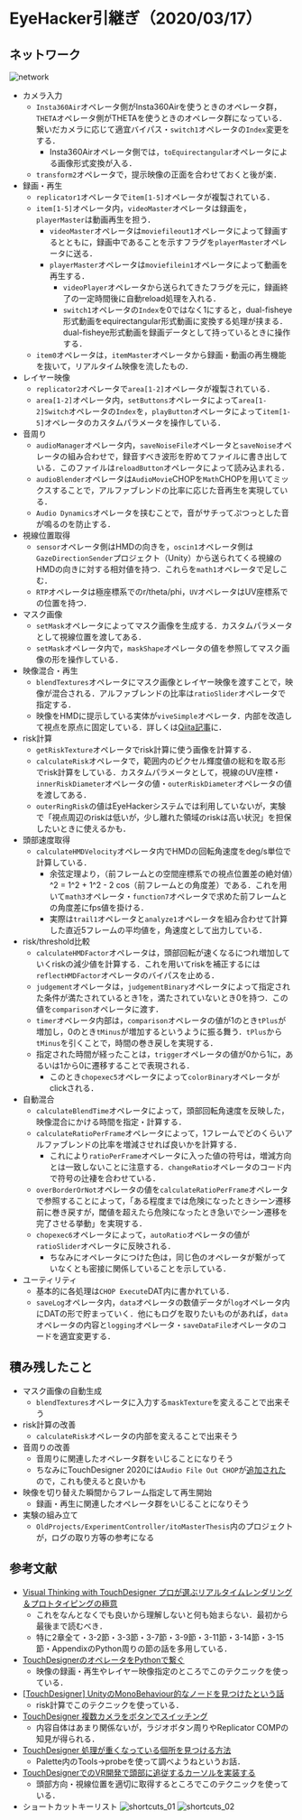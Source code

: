 # EyeHacker引継ぎ（2020/03/17）

## ネットワーク

![network](network.png)

* カメラ入力
  * `Insta360Air`オペレータ側がInsta360Airを使うときのオペレータ群，`THETA`オペレータ側がTHETAを使うときのオペレータ群になっている．繋いだカメラに応じて適宜バイパス・`switch1`オペレータの`Index`変更をする．
    * Insta360Airオペレータ側では，`toEquirectangular`オペレータによる画像形式変換が入る．
  * `transform2`オペレータで，提示映像の正面を合わせておくと後が楽．
* 録画・再生
  * `replicator1`オペレータで`item[1-5]`オペレータが複製されている．
  * `item[1-5]`オペレータ内，`videoMaster`オペレータは録画を，`playerMaster`は動画再生を担う．
    * `videoMaster`オペレータは`moviefileout1`オペレータによって録画するとともに，録画中であることを示すフラグを`playerMaster`オペレータに送る．
    * `playerMaster`オペレータは`moviefilein1`オペレータによって動画を再生する．
      * `videoPlayer`オペレータから送られてきたフラグを元に，録画終了の一定時間後に自動reload処理を入れる．
      * `switch1`オペレータの`Index`を0ではなく1にすると，dual-fisheye形式動画をequirectangular形式動画に変換する処理が挟まる．dual-fisheye形式動画を録画データとして持っているときに操作する．
  * `item0`オペレータは，`itemMaster`オペレータから録画・動画の再生機能を抜いて，リアルタイム映像を流したもの．
* レイヤー映像
  * `replicator2`オペレータで`area[1-2]`オペレータが複製されている．
  * `area[1-2]`オペレータ内，`setButtons`オペレータによって`area[1-2]Switch`オペレータの`Index`を，`playButton`オペレータによって`item[1-5]`オペレータのカスタムパラメータを操作している．
* 音周り
  * `audioManager`オペレータ内，`saveNoiseFile`オペレータと`saveNoise`オペレータの組み合わせで，録音すべき波形を貯めてファイルに書き出している．このファイルは`reloadButton`オペレータによって読み込まれる．
  * `audioBlender`オペレータは`AudioMovie`CHOPを`Math`CHOPを用いてミックスすることで，アルファブレンドの比率に応じた音再生を実現している．
  * `Audio Dynamics`オペレータを挟むことで，音がサチってぷつっとした音が鳴るのを防止する．
* 視線位置取得
  * `sensor`オペレータ側はHMDの向きを，`oscin1`オペレータ側は`GazeDirectionSender`プロジェクト（Unity）から送られてくる視線のHMDの向きに対する相対値を持つ．これらを`math1`オペレータで足しこむ．
  * `RTP`オペレータは極座標系でのr/theta/phi，`UV`オペレータはUV座標系での位置を持つ．
* マスク画像
  * `setMask`オペレータによってマスク画像を生成する．カスタムパラメータとして視線位置を渡してある．
  * `setMask`オペレータ内で，`maskShape`オペレータの値を参照してマスク画像の形を操作している．
* 映像混合・再生
  * `blendTextures`オペレータにマスク画像とレイヤー映像を渡すことで，映像が混合される．アルファブレンドの比率は`ratioSlider`オペレータで指定する．
  * 映像をHMDに提示している実体が`viveSimple`オペレータ．内部を改造して視点を原点に固定している．詳しくは[Qiita記事](https://qiita.com/radi_bow/items/02c722592b987ddc1752)に．
* risk計算
  * `getRiskTexture`オペレータでrisk計算に使う画像を計算する．
  * `calculateRisk`オペレータで，範囲内のピクセル輝度値の総和を取る形でrisk計算をしている．カスタムパラメータとして，視線のUV座標・`innerRiskDiameter`オペレータの値・`outerRiskDiameter`オペレータの値を渡してある．
  * `outerRingRisk`の値はEyeHackerシステムでは利用していないが，実験で「視点周辺のriskは低いが，少し離れた領域のriskは高い状況」を担保したいときに使えるかも．
* 頭部速度取得
  * `calculateHMDVelocity`オペレータ内でHMDの回転角速度をdeg/s単位で計算している．
    * 余弦定理より，（前フレームとの空間座標系での視点位置差の絶対値）^2 = 1^2 + 1^2 - 2 cos（前フレームとの角度差）である．これを用いて`math3`オペレータ・`function7`オペレータで求めた前フレームとの角度差にfps値を掛ける．
    * 実際は`trail1`オペレータと`analyze1`オペレータを組み合わせて計算した直近5フレームの平均値を，角速度として出力している．
* risk/threshold比較
  * `calculateHMDFactor`オペレータは，頭部回転が速くなるにつれ増加していくriskの減少値を計算する．これを用いてriskを補正するには`reflectHMDFactor`オペレータのバイパスを止める．
  * `judgement`オペレータは，`judgementBinary`オペレータによって指定された条件が満たされているとき1を，満たされていないとき0を持つ．この値を`comparison`オペレータに渡す．
  * `timer`オペレータ内部は，`comparison`オペレータの値が1のとき`tPlus`が増加し，0のとき`tMinus`が増加するというように振る舞う．`tPlus`から`tMinus`を引くことで，時間の巻き戻しを実現する．
  * 指定された時間が経ったことは，`trigger`オペレータの値が0から1に，あるいは1から0に遷移することで表現される．
    * このとき`chopexec5`オペレータによって`colorBinary`オペレータがclickされる．
* 自動混合
  * `calculateBlendTime`オペレータによって，頭部回転角速度を反映した，映像混合にかける時間を指定・計算する．
  * `calculateRatioPerFrame`オペレータによって，1フレームでどのくらいアルファブレンドの比率を増減させれば良いかを計算する．
    * これにより`ratioPerFrame`オペレータに入った値の符号は，増減方向とは一致しないことに注意する．`changeRatio`オペレータのコード内で符号の辻褄を合わせている．
  * `overBorderOrNot`オペレータの値を`calculateRatioPerFrame`オペレータで参照することによって，「ある程度までは危険になったときシーン遷移前に巻き戻すが，閾値を超えたら危険になったとき急いでシーン遷移を完了させる挙動」を実現する．
  * `chopexec6`オペレータによって，`autoRatio`オペレータの値が`ratioSlider`オペレータに反映される．
    * ちなみにオペレータにつけた色は，同じ色のオペレータが繋がっていなくとも密接に関係していることを示している．
* ユーティリティ
  * 基本的に各処理は`CHOP Execute`DAT内に書かれている．
  * `saveLog`オペレータ内，`data`オペレータの数値データが`log`オペレータ内にDATの形で貯まっていく．他にもログを取りたいものがあれば，`data`オペレータの内容と`logging`オペレータ・`saveDataFile`オペレータのコードを適宜変更する．

## 積み残したこと

* マスク画像の自動生成
  * `blendTextures`オペレータに入力する`maskTexture`を変えることで出来そう
* risk計算の改善
  * `calculateRisk`オペレータの内部を変えることで出来そう
* 音周りの改善
  * 音周りに関連したオペレータ群をいじることになりそう
  * ちなみにTouchDesigner 2020には`Audio File Out CHOP`が[追加された](https://derivative.ca/community-post/2020-official-update)ので，これも使えると良いかも
* 映像を切り替えた瞬間からフレーム指定して再生開始
  * 録画・再生に関連したオペレータ群をいじることになりそう
* 実験の組み立て
  * `OldProjects/ExperimentController/itoMasterThesis`内のプロジェクトが，ログの取り方等の参考になる

## 参考文献

* [Visual Thinking with TouchDesigner
プロが選ぶリアルタイムレンダリング＆プロトタイピングの極意](http://www.bnn.co.jp/books/8842/)
  * これをなんとなくでも良いから理解しないと何も始まらない．最初から最後まで読むべき．
  * 特に2章全て・3-2節・3-3節・3-7節・3-9節・3-11節・3-14節・3-15節・AppendixのPython周りの節の話を多用している．
* [TouchDesignerのオペレータをPythonで繋ぐ](https://qiita.com/radi_bow/items/24f7384d9bfaafdd5d3c)
  * 映像の録画・再生やレイヤー映像指定のところでこのテクニックを使っている．
* [[TouchDesigner] UnityのMonoBehaviour的なノードを見つけたという話](https://qiita.com/kodai100/items/9b1b4be6f07c2fad1657)
  * risk計算でこのテクニックを使っている．
* [TouchDesigner 複数カメラをボタンでスイッチング](https://qiita.com/atsonic/items/8aeb32c4933b9f05673b)
  * 内容自体はあまり関係ないが，ラジオボタン周りやReplicator COMPの知見が得られる．
* [TouchDesigner 処理が重くなっている個所を見つける方法](https://qiita.com/narumin256/items/cf18280156ed12101943)
  * Palette内のTools->probeを使って調べようねというお話．
* [TouchDesignerでのVR開発で頭部に追従するカーソルを実装する](https://qiita.com/radi_bow/items/02c722592b987ddc1752)
  * 頭部方向・視線位置を適切に取得するところでこのテクニックを使っている．
* ショートカットキーリスト
![shortcuts_01](shortcuts_01.jpg)
![shortcuts_02](shortcuts_02.jpg)
